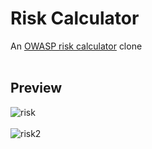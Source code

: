 <h1>Risk Calculator</h1>

An [OWASP risk calculator](https://www.owasp-risk-rating.com/) clone
<br>
<br>
<h2>Preview</h2>

![risk](https://user-images.githubusercontent.com/110326359/205455792-6b409c4b-6a75-4283-ba42-c53ed3edd66a.png)
<br>
<br>
![risk2](https://user-images.githubusercontent.com/110326359/205455797-fdd2f2e2-4b6c-4e26-96e1-2381e57ea4a1.png)
